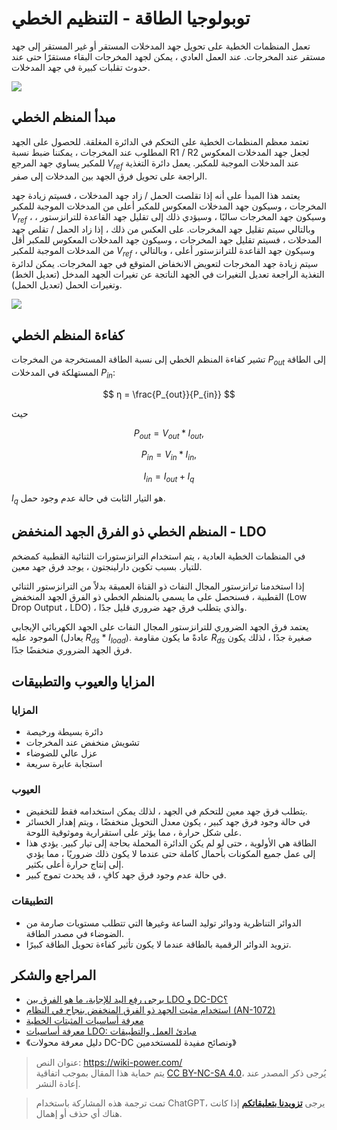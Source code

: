# توبولوجيا الطاقة - التنظيم الخطي

تعمل المنظمات الخطية على تحويل جهد المدخلات المستقر أو غير المستقر إلى جهد مستقر عند المخرجات. عند العمل العادي ، يمكن لجهد المخرجات البقاء مستقرًا حتى عند حدوث تقلبات كبيرة في جهد المدخلات.

![](https://img.wiki-power.com/d/wiki-media/img/20211208155739.png)

## مبدأ المنظم الخطي

تعتمد معظم المنظمات الخطية على التحكم في الدائرة المغلقة. للحصول على الجهد المطلوب عند المخرجات ، يمكننا ضبط نسبة R1 / R2 لجعل جهد المدخلات المعكوس للمكبر يساوي جهد المرجع $V_{ref}$ عند المدخلات الموجبة للمكبر. يعمل دائرة التغذية الراجعة على تحويل فرق الجهد بين المدخلات إلى صفر.

يعتمد هذا المبدأ على أنه إذا تقلصت الحمل / زاد جهد المدخلات ، فسيتم زيادة جهد المخرجات ، وسيكون جهد المدخلات المعكوس للمكبر أعلى من المدخلات الموجبة للمكبر $V_{ref}$ ، وسيكون جهد المخرجات سالبًا ، وسيؤدي ذلك إلى تقليل جهد القاعدة للترانزستور ، وبالتالي سيتم تقليل جهد المخرجات. على العكس من ذلك ، إذا زاد الحمل / تقلص جهد المدخلات ، فسيتم تقليل جهد المخرجات ، وسيكون جهد المدخلات المعكوس للمكبر أقل من المدخلات الموجبة للمكبر $V_{ref}$ ، وسيكون جهد القاعدة للترانزستور أعلى ، وبالتالي سيتم زيادة جهد المخرجات لتعويض الانخفاض المتوقع في جهد المخرجات. يمكن لدائرة التغذية الراجعة تعديل التغيرات في الجهد الناتجة عن تغيرات الجهد المدخل (تعديل الخط) وتغيرات الحمل (تعديل الحمل).

![](https://img.wiki-power.com/d/wiki-media/img/20200202231005.png)

## كفاءة المنظم الخطي

تشير كفاءة المنظم الخطي إلى نسبة الطاقة المستخرجة من المخرجات $P_{out}$ إلى الطاقة المستهلكة في المدخلات $P_{in}$:

$$
η = \frac{P_{out}}{P_{in}}
$$

حيث

$$
P_{out}=V_{out}*I_{out},
$$

$$
P_{in}=V_{in}*I_{in},
$$

$$
I_{in}=I_{out}+I_{q}
$$

$I_{q}$ هو التيار الثابت في حالة عدم وجود حمل.

## المنظم الخطي ذو الفرق الجهد المنخفض - LDO

في المنظمات الخطية العادية ، يتم استخدام الترانزستورات الثنائية القطبية كمضخم للتيار. بسبب تكوين دارلينجتون ، يوجد فرق جهد معين.

إذا استخدمنا ترانزستور المجال النفاث ذو القناة العميقة بدلاً من الترانزستور الثنائي القطبية ، فسنحصل على ما يسمى بالمنظم الخطي ذو الفرق الجهد المنخفض (Low Drop Output ، LDO) ، والذي يتطلب فرق جهد ضروري قليل جدًا.

يعتمد فرق الجهد الضروري للترانزستور المجال النفاث على الجهد الكهربائي الإيجابي الموجود عليه (يعادل $R_{ds}*I_{load}$). عادةً ما يكون مقاومة $R_{ds}$ صغيرة جدًا ، لذلك يكون فرق الجهد الضروري منخفضًا جدًا.

## المزايا والعيوب والتطبيقات

### المزايا

- دائرة بسيطة ورخيصة
- تشويش منخفض عند المخرجات
- عزل عالي للضوضاء
- استجابة عابرة سريعة

### العيوب

- يتطلب فرق جهد معين للتحكم في الجهد ، لذلك يمكن استخدامه فقط للتخفيض.
- في حالة وجود فرق جهد كبير ، يكون معدل التحويل منخفضًا ، ويتم إهدار الخسائر على شكل حرارة ، مما يؤثر على استقرارية وموثوقية اللوحة.
- الطاقة هي الأولوية ، حتى لو لم يكن الدائرة المحملة بحاجة إلى تيار كبير. يؤدي هذا إلى عمل جميع المكونات بأحمال كاملة حتى عندما لا يكون ذلك ضروريًا ، مما يؤدي إلى إنتاج حرارة أعلى بكثير.
- في حالة عدم وجود فرق جهد كافٍ ، قد يحدث تموج كبير.

### التطبيقات

- الدوائر التناظرية ودوائر توليد الساعة وغيرها التي تتطلب مستويات صارمة من الضوضاء في مصدر الطاقة.
- تزويد الدوائر الرقمية بالطاقة عندما لا يكون تأثير كفاءة تحويل الطاقة كبيرًا.

## المراجع والشكر

- [يرجى رفع اليد للإجابة، ما هو الفرق بين LDO و DC-DC؟](https://mp.weixin.qq.com/s/GfnT3FTVtMr37DIRVPG65g)
- [استخدام مثبت الجهد ذو الفرق المنخفض بنجاح في النظام (AN-1072)](https://www.analog.com/media/cn/technical-documentation/application-notes/AN-1072_cn.pdf)
- [معرفة أساسيات المثبتات الخطية](https://e2echina.ti.com/cfs-file/__key/telligent-evolution-components-attachments/00-24-00-00-00-02-56-36/_BF7E2760337A8B536856FA574078E577C68B_.pdf)
- [معرفة أساسيات LDO: مبادئ العمل والتطبيقات](https://haipeng.me/2020/06/10/ldo-basics-principles-and-applications/)
- 《دليل معرفة محولات DC-DC ونصائح مفيدة للمستخدمين》

> عنوان النص: <https://wiki-power.com/>  
> يتم حماية هذا المقال بموجب اتفاقية [CC BY-NC-SA 4.0](https://creativecommons.org/licenses/by/4.0/deed.zh)، يُرجى ذكر المصدر عند إعادة النشر.

> تمت ترجمة هذه المشاركة باستخدام ChatGPT، يرجى [**تزويدنا بتعليقاتكم**](https://github.com/linyuxuanlin/Wiki_MkDocs/issues/new) إذا كانت هناك أي حذف أو إهمال.